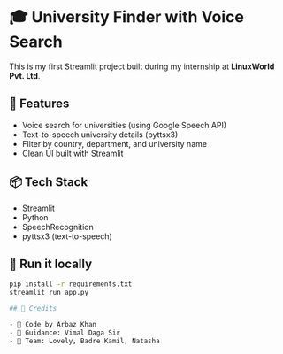# 🎓 University Finder with Voice Search

This is my first Streamlit project built during my internship at **LinuxWorld Pvt. Ltd**.

## 🔧 Features
- Voice search for universities (using Google Speech API)
- Text-to-speech university details (pyttsx3)
- Filter by country, department, and university name
- Clean UI built with Streamlit

## 📦 Tech Stack
- Streamlit
- Python
- SpeechRecognition
- pyttsx3 (text-to-speech)

## 🚀 Run it locally
```bash
pip install -r requirements.txt
streamlit run app.py

## 🤝 Credits

- 🔧 Code by Arbaz Khan
- 🧠 Guidance: Vimal Daga Sir
- 👥 Team: Lovely, Badre Kamil, Natasha
